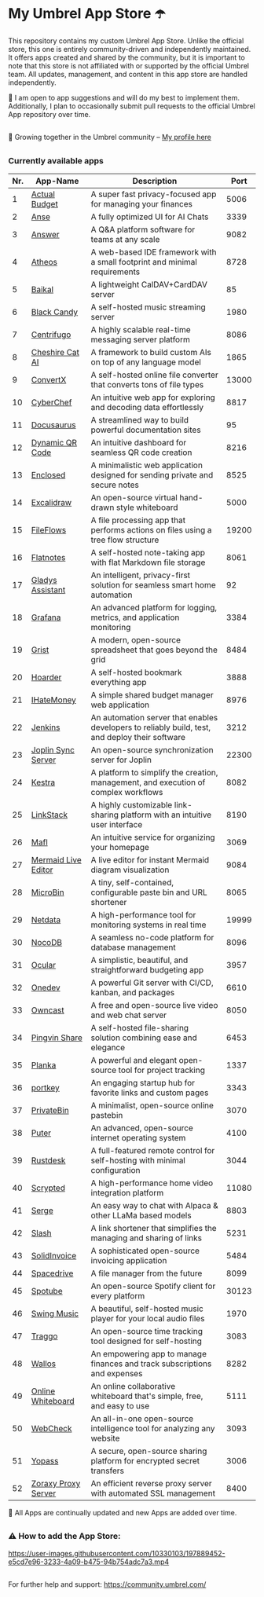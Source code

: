 # My Umbrel App Store ☂️

This repository contains my custom Umbrel App Store. Unlike the official store, this one is entirely community-driven and independently maintained. It offers apps created and shared by the community, but it is important to note that this store is not affiliated with or supported by the official Umbrel team. All updates, management, and content in this app store are handled independently.


🔀 I am open to app suggestions and will do my best to implement them. Additionally, I plan to occasionally submit pull requests to the official Umbrel App repository over time.

##

🤝 Growing together in the Umbrel community – [My profile here](https://community.umbrel.com/u/denny) 

##

### Currently available apps

| Nr. | App-Name                                             | Description                                                             | Port   |
|-----|------------------------------------------------------|-------------------------------------------------------------------------|--------|
| 1   | [Actual Budget](https://github.com/actualbudget/actual) | A super fast privacy-focused app for managing your finances               | 5006   |
| 2   | [Anse](https://github.com/anse-app/anse)             | A fully optimized UI for AI Chats                                        | 3339   |
| 3   | [Answer](https://github.com/apache/incubator-answer) | A Q&A platform software for teams at any scale                           | 9082   |
| 4   | [Atheos](https://github.com/Atheos/Atheos)           | A web-based IDE framework with a small footprint and minimal requirements | 8728   |
| 5   | [Baikal](https://github.com/sabre-io/Baikal)         | A lightweight CalDAV+CardDAV server                                      | 85     |
| 6   | [Black Candy](https://github.com/blackcandy-org/blackcandy) | A self-hosted music streaming server                                      | 1980   |
| 7   | [Centrifugo](https://github.com/centrifugal/centrifugo) | A highly scalable real-time messaging server platform                     | 8086   |
| 8   | [Cheshire Cat AI](https://github.com/cheshire-cat-ai/core) | A framework to build custom AIs on top of any language model               | 1865   |
| 9   | [ConvertX](https://github.com/C4illin/ConvertX)      | A self-hosted online file converter that converts tons of file types      | 13000  |
| 10  | [CyberChef](https://github.com/gchq/CyberChef)       | An intuitive web app for exploring and decoding data effortlessly         | 8817   |
| 11  | [Docusaurus](https://github.com/facebook/docusaurus) | A streamlined way to build powerful documentation sites                   | 95     |
| 12  | [Dynamic QR Code](https://github.com/giandonatoinverso/PHP-Dynamic-Qr-code) | An intuitive dashboard for seamless QR code creation          | 8216   |
| 13  | [Enclosed](https://github.com/CorentinTh/enclosed)   | A minimalistic web application designed for sending private and secure notes | 8525   |
| 14  | [Excalidraw](https://github.com/excalidraw/excalidraw) | An open-source virtual hand-drawn style whiteboard                        | 5000   |
| 15  | [FileFlows](https://github.com/revenz/FileFlows)     | A file processing app that performs actions on files using a tree flow structure | 19200  |
| 16  | [Flatnotes](https://github.com/dullage/flatnotes)    | A self-hosted note-taking app with flat Markdown file storage             | 8061   |
| 17  | [Gladys Assistant](https://github.com/GladysAssistant/Gladys) | An intelligent, privacy-first solution for seamless smart home automation | 92     |
| 18  | [Grafana](https://github.com/grafana/grafana)        | An advanced platform for logging, metrics, and application monitoring     | 3384   |
| 19  | [Grist](https://github.com/gristlabs/grist-core)     | A modern, open-source spreadsheet that goes beyond the grid               | 8484   |
| 20  | [Hoarder](https://github.com/hoarder-app/hoarder)    | A self-hosted bookmark everything app                                     | 3888   |
| 21  | [IHateMoney](https://github.com/spiral-project/ihatemoney) | A simple shared budget manager web application                         | 8976   |
| 22  | [Jenkins](https://github.com/jenkinsci/jenkins)      | An automation server that enables developers to reliably build, test, and deploy their software | 3212   |
| 23  | [Joplin Sync Server](https://github.com/laurent22/joplin) | An open-source synchronization server for Joplin                        | 22300  |
| 24  | [Kestra](https://github.com/kestra-io/kestra)        | A platform to simplify the creation, management, and execution of complex workflows | 8082   |
| 25  | [LinkStack](https://github.com/LinkStackOrg/LinkStack) | A highly customizable link-sharing platform with an intuitive user interface | 8190   |
| 26  | [Mafl](https://github.com/hywax/mafl)                | An intuitive service for organizing your homepage                         | 3069   |
| 27  | [Mermaid Live Editor](https://github.com/mermaid-js/mermaid-live-editor) | A live editor for instant Mermaid diagram visualization       | 9084   |
| 28  | [MicroBin](https://github.com/szabodanika/microbin)  | A tiny, self-contained, configurable paste bin and URL shortener          | 8065   |
| 29  | [Netdata](https://github.com/netdata/netdata)        | A high-performance tool for monitoring systems in real time               | 19999  |
| 30  | [NocoDB](https://github.com/nocodb/nocodb)           | A seamless no-code platform for database management                       | 8096   |
| 31  | [Ocular](https://github.com/simonwep/ocular)         | A simplistic, beautiful, and straightforward budgeting app                | 3957   |
| 32  | [Onedev](https://github.com/theonedev/onedev)        | A powerful Git server with CI/CD, kanban, and packages                    | 6610   |
| 33  | [Owncast](https://github.com/owncast/owncast)        | A free and open-source live video and web chat server                     | 8050   |
| 34  | [Pingvin Share](https://github.com/stonith404/pingvin-share) | A self-hosted file-sharing solution combining ease and elegance      | 6453   |
| 35  | [Planka](https://github.com/plankanban/planka)       | A powerful and elegant open-source tool for project tracking              | 1337   |
| 36  | [portkey](https://github.com/kodehat/portkey)        | An engaging startup hub for favorite links and custom pages               | 3343   |
| 37  | [PrivateBin](https://github.com/PrivateBin/PrivateBin) | A minimalist, open-source online pastebin                                | 3070   |
| 38  | [Puter](https://github.com/puterOS/puterOS)          | An advanced, open-source internet operating system                        | 4100   |
| 39  | [Rustdesk](https://github.com/rustdesk/rustdesk)     | A full-featured remote control for self-hosting with minimal configuration | 3044   |
| 40  | [Scrypted](https://github.com/koush/scrypted)        | A high-performance home video integration platform                        | 11080  |
| 41  | [Serge](https://github.com/serge-chat/serge)         | An easy way to chat with Alpaca & other LLaMa based models                | 8803   |
| 42  | [Slash](https://github.com/yourselfhosted/slash)     | A link shortener that simplifies the managing and sharing of links        | 5231   |
| 43  | [SolidInvoice](https://github.com/SolidInvoice/SolidInvoice) | A sophisticated open-source invoicing application                       | 5484   |
| 44  | [Spacedrive](https://github.com/spacedriveapp/spacedrive) | A file manager from the future                                        | 8099   |
| 45  | [Spotube](https://github.com/KRTirtho/spotube)       | An open-source Spotify client for every platform                          | 30123  |
| 46  | [Swing Music](https://github.com/swingmx/swingmusic) | A beautiful, self-hosted music player for your local audio files           | 1970   |
| 47  | [Traggo](https://github.com/traggo/server)           | An open-source time tracking tool designed for self-hosting               | 3083   |
| 48  | [Wallos](https://github.com/ellite/Wallos)           | An empowering app to manage finances and track subscriptions and expenses | 8282   |
| 49  | [Online Whiteboard](https://github.com/lovasoa/whitebophir) | An online collaborative whiteboard that's simple, free, and easy to use  | 5111   |
| 50  | [WebCheck](https://github.com/Lissy93/web-check)     | An all-in-one open-source intelligence tool for analyzing any website      | 3093   |
| 51  | [Yopass](https://github.com/jhaals/yopass)           | A secure, open-source sharing platform for encrypted secret transfers      | 3006   |
| 52  | [Zoraxy Proxy Server](https://github.com/tobychui/zoraxy) | An efficient reverse proxy server with automated SSL management | 8400  |

🔄 All Apps are continually updated and new Apps are added over time.

##


##

### ⚠️ How to add the App Store:

https://user-images.githubusercontent.com/10330103/197889452-e5cd7e96-3233-4a09-b475-94b754adc7a3.mp4

##

For further help and support: https://community.umbrel.com/
